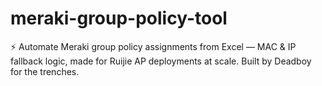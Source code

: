 # meraki-group-policy-tool
⚡ Automate Meraki group policy assignments from Excel — MAC &amp; IP fallback logic, made for Ruijie AP deployments at scale. Built by Deadboy for the trenches.
